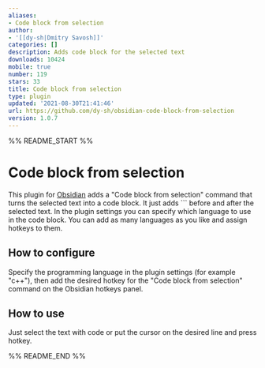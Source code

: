 ```yaml
---
aliases:
- Code block from selection
author:
- '[[dy-sh|Dmitry Savosh]]'
categories: []
description: Adds code block for the selected text
downloads: 10424
mobile: true
number: 119
stars: 33
title: Code block from selection
type: plugin
updated: '2021-08-30T21:41:46'
url: https://github.com/dy-sh/obsidian-code-block-from-selection
version: 1.0.7
---
```


%% README_START %%

# Code block from selection

This plugin for [Obsidian](https://obsidian.md/) adds a "Code block from selection" command that turns the selected text into a code block. It just adds \`\`\` before and after the selected text. In the plugin settings you can specify which language to use in the code block. You can add as many languages as you like and assign hotkeys to them.

## How to configure

Specify the programming language in the plugin settings (for example "c++"), then add the desired hotkey for the "Code block from selection" command on the Obsidian hotkeys panel.

## How to use

Just select the text with code or put the cursor on the desired line and press hotkey.



%% README_END %%
